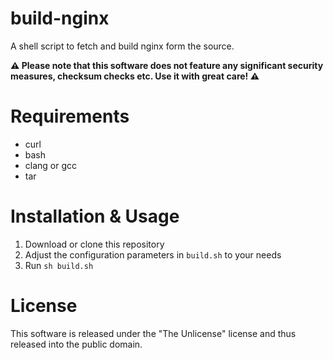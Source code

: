 # build-nginx
A shell script to fetch and build nginx form the source.

**⚠️ Please note that this software does not feature any significant security measures, checksum checks etc. Use it with great care! ⚠️**

# Requirements

* curl
* bash
* clang or gcc
* tar

# Installation & Usage

1. Download or clone this repository
2. Adjust the configuration parameters in `build.sh` to your needs
3. Run `sh build.sh`

# License

This software is released under the "The Unlicense" license and thus released into the public domain.